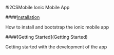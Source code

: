 #i2CSMobile Ionic Mobile App

####[Installation](Installation)

How to install and bootstrap the ionic mobile app

####[Getting Started](Getting Started) 

Getting started with the development of the app
